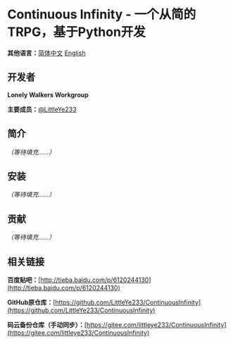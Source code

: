 # Continuous Infinity - 一个从简的TRPG，基于Python开发

**其他语言：**[简体中文](README.zh-cn.md) [English](README.md)

## 开发者

**Lonely Walkers Workgroup**

**主要成员：**[@LittleYe233](https://github.com/LittleYe233)

## 简介

*（等待填充……）*

## 安装

*（等待填充……）*

## 贡献

*（等待填充……）*

## 相关链接

**百度贴吧：**[http://tieba.baidu.com/p/6120244130](http://tieba.baidu.com/p/6120244130)

**GitHub原仓库：**[https://github.com/LittleYe233/ContinuousInfinity](https://github.com/LittleYe233/ContinuousInfinity)

**码云备份仓库（手动同步）：**[https://gitee.com/littleye233/ContinuousInfinity](https://gitee.com/littleye233/ContinuousInfinity)
